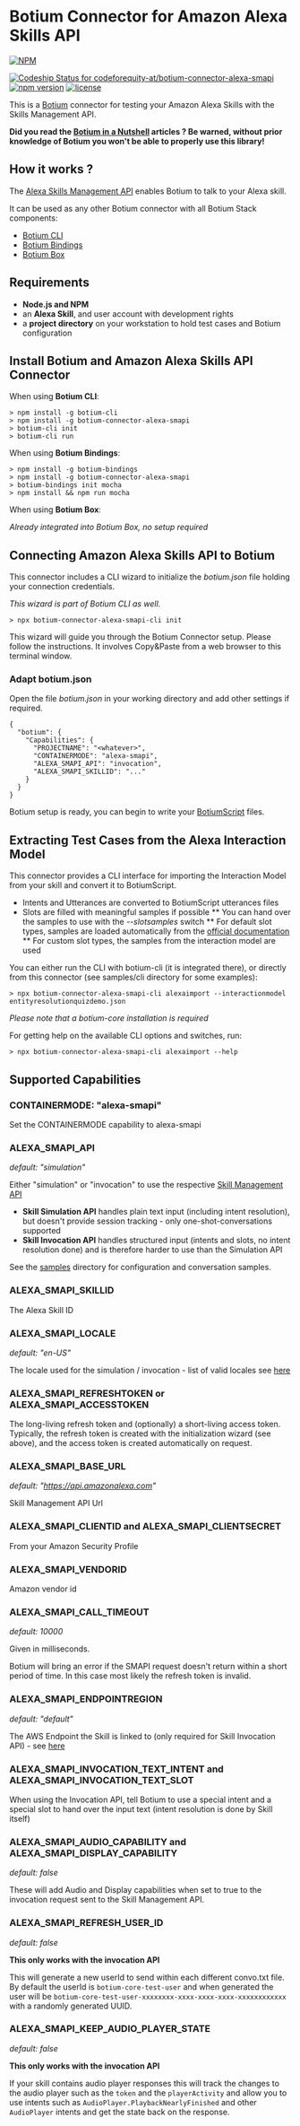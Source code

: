 # Botium Connector for Amazon Alexa Skills API

[![NPM](https://nodei.co/npm/botium-connector-alexa-smapi.png?downloads=true&downloadRank=true&stars=true)](https://nodei.co/npm/botium-connector-alexa-smapi/)

[![Codeship Status for codeforequity-at/botium-connector-alexa-smapi](https://app.codeship.com/projects/e0750720-3c10-0136-1ab8-1230355a00f9/status?branch=master)](https://app.codeship.com/projects/290458)
[![npm version](https://badge.fury.io/js/botium-connector-alexa-smapi.svg)](https://badge.fury.io/js/botium-connector-alexa-smapi)
[![license](https://img.shields.io/github/license/mashape/apistatus.svg)]()

This is a [Botium](https://github.com/codeforequity-at/botium-core) connector for testing your Amazon Alexa Skills with the Skills Management API.

__Did you read the [Botium in a Nutshell](https://medium.com/@floriantreml/botium-in-a-nutshell-part-1-overview-f8d0ceaf8fb4) articles ? Be warned, without prior knowledge of Botium you won't be able to properly use this library!__

## How it works ?
The [Alexa Skills Management API](https://developer.amazon.com/de/alexa-skills-kit/smapi) enables Botium to talk to your Alexa skill.

It can be used as any other Botium connector with all Botium Stack components:
* [Botium CLI](https://github.com/codeforequity-at/botium-cli/)
* [Botium Bindings](https://github.com/codeforequity-at/botium-bindings/)
* [Botium Box](https://www.botium.at)

## Requirements

* __Node.js and NPM__
* an __Alexa Skill__, and user account with development rights
* a __project directory__ on your workstation to hold test cases and Botium configuration

## Install Botium and Amazon Alexa Skills API Connector

When using __Botium CLI__:

```
> npm install -g botium-cli
> npm install -g botium-connector-alexa-smapi
> botium-cli init
> botium-cli run
```

When using __Botium Bindings__:

```
> npm install -g botium-bindings
> npm install -g botium-connector-alexa-smapi
> botium-bindings init mocha
> npm install && npm run mocha
```

When using __Botium Box__:

_Already integrated into Botium Box, no setup required_

## Connecting Amazon Alexa Skills API to Botium

This connector includes a CLI wizard to initialize the _botium.json_ file holding your connection credentials.

_This wizard is part of Botium CLI as well._

    > npx botium-connector-alexa-smapi-cli init

This wizard will guide you through the Botium Connector setup. Please follow the instructions. It involves Copy&Paste from a web browser to this terminal window.

### Adapt botium.json

Open the file _botium.json_ in your working directory and add other settings if required.

```
{
  "botium": {
    "Capabilities": {
      "PROJECTNAME": "<whatever>",
      "CONTAINERMODE": "alexa-smapi",
      "ALEXA_SMAPI_API": "invocation",
      "ALEXA_SMAPI_SKILLID": "..."
    }
  }
}
```

Botium setup is ready, you can begin to write your [BotiumScript](https://github.com/codeforequity-at/botium-core/wiki/Botium-Scripting) files.

## Extracting Test Cases from the Alexa Interaction Model 

This connector provides a CLI interface for importing the Interaction Model from your skill and convert it to BotiumScript.

* Intents and Utterances are converted to BotiumScript utterances files
* Slots are filled with meaningful samples if possible
** You can hand over the samples to use with the _--slotsamples_ switch
** For default slot types, samples are loaded automatically from the [official documentation](https://developer.amazon.com/de/docs/custom-skills/slot-type-reference.html)
** For custom slot types, the samples from the interaction model are used

You can either run the CLI with botium-cli (it is integrated there), or directly from this connector (see samples/cli directory for some examples):

    > npx botium-connector-alexa-smapi-cli alexaimport --interactionmodel entityresolutionquizdemo.json

_Please note that a botium-core installation is required_

For getting help on the available CLI options and switches, run:

    > npx botium-connector-alexa-smapi-cli alexaimport --help

## Supported Capabilities

### CONTAINERMODE: "alexa-smapi"

Set the CONTAINERMODE capability to alexa-smapi

### ALEXA_SMAPI_API
_default: "simulation"_

Either "simulation" or "invocation" to use the respective [Skill Management API](https://developer.amazon.com/de/docs/smapi/skill-testing-operations.html)
* __Skill Simulation API__ handles plain text input (including intent resolution), but doesn't provide session tracking - only one-shot-conversations supported
* __Skill Invocation API__ handles structured input (intents and slots, no intent resolution done) and is therefore harder to use than the Simulation API

See the [samples](samples) directory for configuration and conversation samples.

### ALEXA_SMAPI_SKILLID

The Alexa Skill ID

### ALEXA_SMAPI_LOCALE
_default: "en-US"_

The locale used for the simulation / invocation - list of valid locales see [here](https://developer.amazon.com/de/docs/smapi/skill-simulation-api.html#request-attributes-definition)

### ALEXA_SMAPI_REFRESHTOKEN or ALEXA_SMAPI_ACCESSTOKEN

The long-living refresh token and (optionally) a short-living access token. Typically, the refresh token is created with the initialization wizard (see above), and the access token is created automatically on request.

### ALEXA_SMAPI_BASE_URL
_default: "https://api.amazonalexa.com"_

Skill Management API Url

### ALEXA_SMAPI_CLIENTID and ALEXA_SMAPI_CLIENTSECRET
From your Amazon Security Profile

### ALEXA_SMAPI_VENDORID
Amazon vendor id

### ALEXA_SMAPI_CALL_TIMEOUT
_default: 10000_

Given in milliseconds.

Botium will bring an error if the SMAPI request doesn't return within a short period of time. In this case most likely the refresh token is invalid.

### ALEXA_SMAPI_ENDPOINTREGION
_default: "default"_

The AWS Endpoint the Skill is linked to (only required for Skill Invocation API) - see [here](https://developer.amazon.com/de/docs/smapi/skill-invocation-api.html#request-attributes-definition)

### ALEXA_SMAPI_INVOCATION_TEXT_INTENT and ALEXA_SMAPI_INVOCATION_TEXT_SLOT

When using the Invocation API, tell Botium to use a special intent and a special slot to hand over the input text (intent resolution is done by Skill itself)

### ALEXA_SMAPI_AUDIO_CAPABILITY and ALEXA_SMAPI_DISPLAY_CAPABILITY
_default: false_

These will add Audio and Display capabilities when set to true to the invocation request sent to the Skill Management API.

### ALEXA_SMAPI_REFRESH_USER_ID
_default: false_

**This only works with the invocation API**

This will generate a new userId to send within each different convo.txt file. By default the userId is `botium-core-test-user` and when
generated the user will be `botium-core-test-user-xxxxxxxx-xxxx-xxxx-xxxx-xxxxxxxxxxxx` with a randomly generated UUID.

### ALEXA_SMAPI_KEEP_AUDIO_PLAYER_STATE
_default: false_

**This only works with the invocation API**

If your skill contains audio player responses this will track the changes to the audio player such as the `token` and the `playerActivity`
and allow you to use intents such as `AudioPlayer.PlaybackNearlyFinished` and other `AudioPlayer` intents and get the state back on the response.